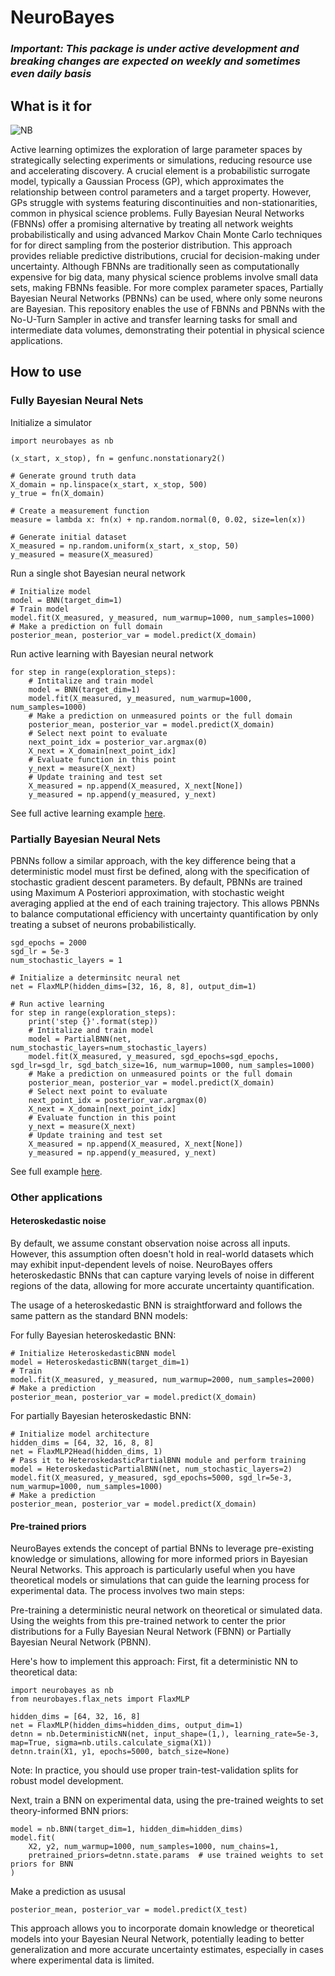 # NeuroBayes

### *Important: This package is under active development and breaking changes are expected on weekly and sometimes even daily basis*

## What is it for
![NB](https://github.com/user-attachments/assets/f557c411-122d-414b-a976-903f74af9baf)



Active learning optimizes the exploration of large parameter spaces by strategically selecting experiments or simulations, reducing resource use and accelerating discovery. A crucial element is a probabilistic surrogate model, typically a Gaussian Process (GP), which approximates the relationship between control parameters and a target property. However, GPs struggle with systems featuring discontinuities and non-stationarities, common in physical science problems. Fully Bayesian Neural Networks (FBNNs) offer a promising alternative by treating all network weights probabilistically and using advanced Markov Chain Monte Carlo techniques for for direct sampling from the posterior distribution. This approach provides reliable predictive distributions, crucial for decision-making under uncertainty. Although FBNNs are traditionally seen as computationally expensive for big data, many physical science problems involve small data sets, making FBNNs feasible. For more complex parameter spaces, Partially Bayesian Neural Networks (PBNNs) can be used, where only some neurons are Bayesian. This repository enables the use of FBNNs and PBNNs with the No-U-Turn Sampler in active and transfer learning tasks for small and intermediate data volumes, demonstrating their potential in physical science applications.

## How to use
### Fully Bayesian Neural Nets
Initialize a simulator
```python3
import neurobayes as nb

(x_start, x_stop), fn = genfunc.nonstationary2()

# Generate ground truth data
X_domain = np.linspace(x_start, x_stop, 500)
y_true = fn(X_domain)

# Create a measurement function
measure = lambda x: fn(x) + np.random.normal(0, 0.02, size=len(x))

# Generate initial dataset
X_measured = np.random.uniform(x_start, x_stop, 50)
y_measured = measure(X_measured)
```

Run a single shot Bayesian neural network
```python3
# Initialize model
model = BNN(target_dim=1)
# Train model
model.fit(X_measured, y_measured, num_warmup=1000, num_samples=1000)
# Make a prediction on full domain
posterior_mean, posterior_var = model.predict(X_domain)
```

Run active learning with Bayesian neural network
```python3
for step in range(exploration_steps):
    # Intitalize and train model
    model = BNN(target_dim=1)
    model.fit(X_measured, y_measured, num_warmup=1000, num_samples=1000)
    # Make a prediction on unmeasured points or the full domain
    posterior_mean, posterior_var = model.predict(X_domain)
    # Select next point to evaluate
    next_point_idx = posterior_var.argmax(0)
    X_next = X_domain[next_point_idx]
    # Evaluate function in this point
    y_next = measure(X_next)
    # Update training and test set
    X_measured = np.append(X_measured, X_next[None])
    y_measured = np.append(y_measured, y_next)
```
See full active learning example [here](https://github.com/ziatdinovmax/NeuroBayes/blob/main/examples/bnn_example1d.ipynb).
    
### Partially Bayesian Neural Nets
PBNNs follow a similar approach, with the key difference being that a deterministic model must first be defined, along with the specification of stochastic gradient descent parameters. By default, PBNNs are trained using Maximum A Posteriori approximation, with stochastic weight averaging applied at the end of each training trajectory. This allows PBNNs to balance computational efficiency with uncertainty quantification by only treating a subset of neurons probabilistically.
```python3
sgd_epochs = 2000
sgd_lr = 5e-3
num_stochastic_layers = 1

# Initialize a determinsitc neural net
net = FlaxMLP(hidden_dims=[32, 16, 8, 8], output_dim=1)

# Run active learning
for step in range(exploration_steps):
    print('step {}'.format(step))
    # Intitalize and train model
    model = PartialBNN(net, num_stochastic_layers=num_stochastic_layers)
    model.fit(X_measured, y_measured, sgd_epochs=sgd_epochs, sgd_lr=sgd_lr, sgd_batch_size=16, num_warmup=1000, num_samples=1000)
    # Make a prediction on unmeasured points or the full domain
    posterior_mean, posterior_var = model.predict(X_domain)
    # Select next point to evaluate
    next_point_idx = posterior_var.argmax(0)
    X_next = X_domain[next_point_idx]
    # Evaluate function in this point
    y_next = measure(X_next)
    # Update training and test set
    X_measured = np.append(X_measured, X_next[None])
    y_measured = np.append(y_measured, y_next)
```
See full example [here](https://github.com/ziatdinovmax/NeuroBayes/blob/main/examples/pbnn_example1d.ipynb).

### Other applications
#### Heteroskedastic noise
By default, we assume constant observation noise across all inputs. However, this assumption often doesn't hold in real-world datasets which may exhibit input-dependent levels of noise. NeuroBayes offers heteroskedastic BNNs that can capture varying levels of noise in different regions of the data, allowing for more accurate uncertainty quantification.

The usage of a heteroskedastic BNN is straightforward and follows the same pattern as the standard BNN models:

For fully Bayesian heteroskedastic BNN:
```python3
# Initialize HeteroskedasticBNN model
model = HeteroskedasticBNN(target_dim=1)
# Train
model.fit(X_measured, y_measured, num_warmup=2000, num_samples=2000)
# Make a prediction
posterior_mean, posterior_var = model.predict(X_domain)
```

For partially Bayesian heteroskedastic BNN:
```python3
# Initialize model architecture
hidden_dims = [64, 32, 16, 8, 8]
net = FlaxMLP2Head(hidden_dims, 1)
# Pass it to HeteroskedasticPartialBNN module and perform training
model = HeteroskedasticPartialBNN(net, num_stochastic_layers=2)
model.fit(X_measured, y_measured, sgd_epochs=5000, sgd_lr=5e-3, num_warmup=1000, num_samples=1000)
# Make a prediction
posterior_mean, posterior_var = model.predict(X_domain)
```

#### Pre-trained priors
NeuroBayes extends the concept of partial BNNs to leverage pre-existing knowledge or simulations, allowing for more informed priors in Bayesian Neural Networks. This approach is particularly useful when you have theoretical models or simulations that can guide the learning process for experimental data.
The process involves two main steps:

Pre-training a deterministic neural network on theoretical or simulated data.
Using the weights from this pre-trained network to center the prior distributions for a Fully Bayesian Neural Network (FBNN) or Partially Bayesian Neural Network (PBNN).

Here's how to implement this approach:
First, fit a deterministic NN to theoretical data:
```python3
import neurobayes as nb
from neurobayes.flax_nets import FlaxMLP

hidden_dims = [64, 32, 16, 8]
net = FlaxMLP(hidden_dims=hidden_dims, output_dim=1)
detnn = nb.DeterministicNN(net, input_shape=(1,), learning_rate=5e-3, map=True, sigma=nb.utils.calculate_sigma(X1))
detnn.train(X1, y1, epochs=5000, batch_size=None)
```

Note: In practice, you should use proper train-test-validation splits for robust model development.

Next, train a BNN on experimental data, using the pre-trained weights to set theory-informed BNN priors:

```python3
model = nb.BNN(target_dim=1, hidden_dim=hidden_dims)
model.fit(
    X2, y2, num_warmup=1000, num_samples=1000, num_chains=1,
    pretrained_priors=detnn.state.params  # use trained weights to set priors for BNN
)
```

Make a prediction as ususal
```python3
posterior_mean, posterior_var = model.predict(X_test)
```

This approach allows you to incorporate domain knowledge or theoretical models into your Bayesian Neural Network, potentially leading to better generalization and more accurate uncertainty estimates, especially in cases where experimental data is limited.

